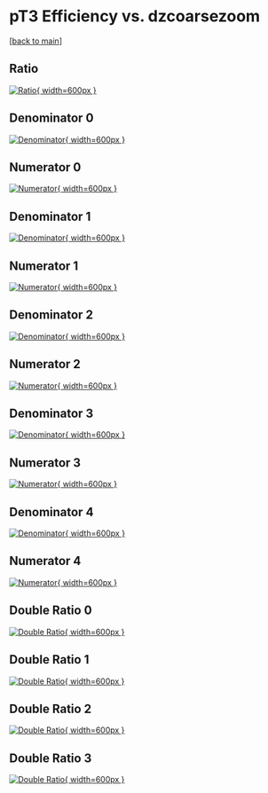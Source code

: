 # pT3 Efficiency vs. dzcoarsezoom

[[back to main](./)]



## Ratio

[![Ratio](../mtv/var/pT3_vtr_13_-1_eff_dzcoarsezoom.png){ width=600px }](../mtv/var/pT3_vtr_13_-1_eff_dzcoarsezoom.pdf)

## Denominator 0

[![Denominator](../mtv/den/pT3_vtr_13_-1_eff_dzcoarsezoom_den0.png){ width=600px }](../mtv/den/pT3_vtr_13_-1_eff_dzcoarsezoom_den0.pdf)

## Numerator 0

[![Numerator](../mtv/num/pT3_vtr_13_-1_eff_dzcoarsezoom_num0.png){ width=600px }](../mtv/num/pT3_vtr_13_-1_eff_dzcoarsezoom_num0.pdf)

## Denominator 1

[![Denominator](../mtv/den/pT3_vtr_13_-1_eff_dzcoarsezoom_den1.png){ width=600px }](../mtv/den/pT3_vtr_13_-1_eff_dzcoarsezoom_den1.pdf)

## Numerator 1

[![Numerator](../mtv/num/pT3_vtr_13_-1_eff_dzcoarsezoom_num1.png){ width=600px }](../mtv/num/pT3_vtr_13_-1_eff_dzcoarsezoom_num1.pdf)

## Denominator 2

[![Denominator](../mtv/den/pT3_vtr_13_-1_eff_dzcoarsezoom_den2.png){ width=600px }](../mtv/den/pT3_vtr_13_-1_eff_dzcoarsezoom_den2.pdf)

## Numerator 2

[![Numerator](../mtv/num/pT3_vtr_13_-1_eff_dzcoarsezoom_num2.png){ width=600px }](../mtv/num/pT3_vtr_13_-1_eff_dzcoarsezoom_num2.pdf)

## Denominator 3

[![Denominator](../mtv/den/pT3_vtr_13_-1_eff_dzcoarsezoom_den3.png){ width=600px }](../mtv/den/pT3_vtr_13_-1_eff_dzcoarsezoom_den3.pdf)

## Numerator 3

[![Numerator](../mtv/num/pT3_vtr_13_-1_eff_dzcoarsezoom_num3.png){ width=600px }](../mtv/num/pT3_vtr_13_-1_eff_dzcoarsezoom_num3.pdf)

## Denominator 4

[![Denominator](../mtv/den/pT3_vtr_13_-1_eff_dzcoarsezoom_den4.png){ width=600px }](../mtv/den/pT3_vtr_13_-1_eff_dzcoarsezoom_den4.pdf)

## Numerator 4

[![Numerator](../mtv/num/pT3_vtr_13_-1_eff_dzcoarsezoom_num4.png){ width=600px }](../mtv/num/pT3_vtr_13_-1_eff_dzcoarsezoom_num4.pdf)

## Double Ratio 0

[![Double Ratio](../mtv/ratio/pT3_vtr_13_-1_eff_dzcoarsezoom_ratio0.png){ width=600px }](../mtv/ratio/pT3_vtr_13_-1_eff_dzcoarsezoom_ratio0.pdf)

## Double Ratio 1

[![Double Ratio](../mtv/ratio/pT3_vtr_13_-1_eff_dzcoarsezoom_ratio1.png){ width=600px }](../mtv/ratio/pT3_vtr_13_-1_eff_dzcoarsezoom_ratio1.pdf)

## Double Ratio 2

[![Double Ratio](../mtv/ratio/pT3_vtr_13_-1_eff_dzcoarsezoom_ratio2.png){ width=600px }](../mtv/ratio/pT3_vtr_13_-1_eff_dzcoarsezoom_ratio2.pdf)

## Double Ratio 3

[![Double Ratio](../mtv/ratio/pT3_vtr_13_-1_eff_dzcoarsezoom_ratio3.png){ width=600px }](../mtv/ratio/pT3_vtr_13_-1_eff_dzcoarsezoom_ratio3.pdf)

